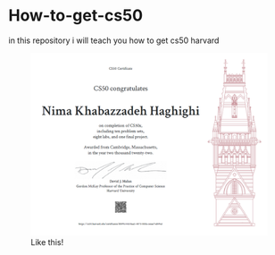 # How-to-get-cs50
in this repository i will teach you how to get cs50 harvard
<figure>
    <img style="width=50vw !important;" src="my-certificate.png"
         alt="screenshot image not loaded!">
    <figcaption>Like this!</figcaption>
</figure>
